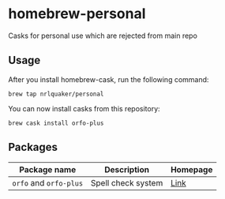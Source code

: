 # homebrew-personal

Casks for personal use which are rejected from main repo

## Usage

After you install homebrew-cask, run the following command:

`brew tap nrlquaker/personal`

You can now install casks from this repository:

`brew cask install orfo-plus`

## Packages

| Package name           | Description        | Homepage                    |
| ---------------------- | ------------------ | --------------------------- |
| `orfo` and `orfo-plus` | Spell check system | [Link](http://www.orfo.ru/) |
